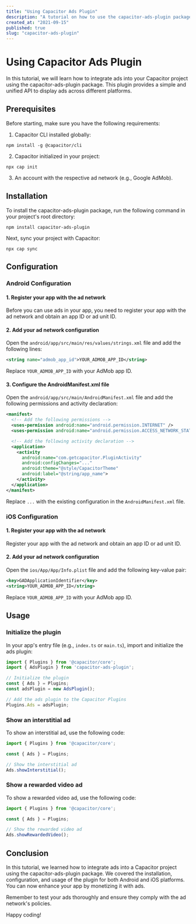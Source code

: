 ```yaml
---
title: "Using Capacitor Ads Plugin"
description: "A tutorial on how to use the capacitor-ads-plugin package in your Capacitor projects."
created_at: "2021-09-15"
published: true
slug: "capacitor-ads-plugin"
---
```


# Using Capacitor Ads Plugin

In this tutorial, we will learn how to integrate ads into your Capacitor project using the capacitor-ads-plugin package. This plugin provides a simple and unified API to display ads across different platforms.

## Prerequisites

Before starting, make sure you have the following requirements:

1. Capacitor CLI installed globally:

```shell
npm install -g @capacitor/cli
```

2. Capacitor initialized in your project:

```shell
npx cap init
```

3. An account with the respective ad network (e.g., Google AdMob).

## Installation

To install the capacitor-ads-plugin package, run the following command in your project's root directory:

```shell
npm install capacitor-ads-plugin
```

Next, sync your project with Capacitor:

```shell
npx cap sync
```

## Configuration

### Android Configuration

#### 1. Register your app with the ad network

Before you can use ads in your app, you need to register your app with the ad network and obtain an app ID or ad unit ID.

#### 2. Add your ad network configuration

Open the `android/app/src/main/res/values/strings.xml` file and add the following lines:

```xml
<string name="admob_app_id">YOUR_ADMOB_APP_ID</string>
```

Replace `YOUR_ADMOB_APP_ID` with your AdMob app ID.

#### 3. Configure the AndroidManifest.xml file

Open the `android/app/src/main/AndroidManifest.xml` file and add the following permissions and activity declaration:

```xml
<manifest>
  <!-- Add the following permissions -->
  <uses-permission android:name="android.permission.INTERNET" />
  <uses-permission android:name="android.permission.ACCESS_NETWORK_STATE" />

  <!-- Add the following activity declaration -->
  <application>
    <activity
      android:name="com.getcapacitor.PluginActivity"
      android:configChanges="..."
      android:theme="@style/CapacitorTheme"
      android:label="@string/app_name">
    </activity>
  </application>
</manifest>
```

Replace `...` with the existing configuration in the `AndroidManifest.xml` file.

### iOS Configuration

#### 1. Register your app with the ad network

Register your app with the ad network and obtain an app ID or ad unit ID.

#### 2. Add your ad network configuration

Open the `ios/App/App/Info.plist` file and add the following key-value pair:

```xml
<key>GADApplicationIdentifier</key>
<string>YOUR_ADMOB_APP_ID</string>
```

Replace `YOUR_ADMOB_APP_ID` with your AdMob app ID.

## Usage

### Initialize the plugin

In your app's entry file (e.g., `index.ts` or `main.ts`), import and initialize the ads plugin:

```typescript
import { Plugins } from '@capacitor/core';
import { AdsPlugin } from 'capacitor-ads-plugin';

// Initialize the plugin
const { Ads } = Plugins;
const adsPlugin = new AdsPlugin();

// Add the ads plugin to the Capacitor Plugins
Plugins.Ads = adsPlugin;
```

### Show an interstitial ad

To show an interstitial ad, use the following code:

```typescript
import { Plugins } from '@capacitor/core';

const { Ads } = Plugins;

// Show the interstitial ad
Ads.showInterstitial();
```

### Show a rewarded video ad

To show a rewarded video ad, use the following code:

```typescript
import { Plugins } from '@capacitor/core';

const { Ads } = Plugins;

// Show the rewarded video ad
Ads.showRewardedVideo();
```

## Conclusion

In this tutorial, we learned how to integrate ads into a Capacitor project using the capacitor-ads-plugin package. We covered the installation, configuration, and usage of the plugin for both Android and iOS platforms. You can now enhance your app by monetizing it with ads.

Remember to test your ads thoroughly and ensure they comply with the ad network's policies.

Happy coding!